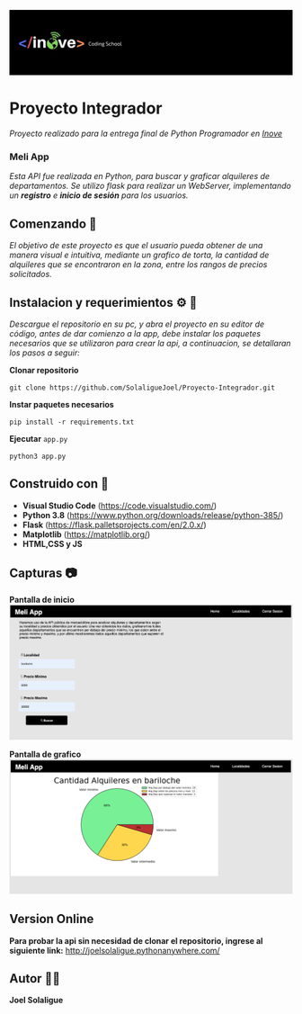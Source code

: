 ![Logotipo](/static/imgs/inove.jpg)
# Proyecto Integrador 	
_Proyecto realizado para la entrega final de Python Programador en [Inove](https://inove.com.ar/desarrolladorpython/)_

### Meli App 	
_Esta API fue realizada en Python, para buscar y graficar alquileres de departamentos.
Se utilizo flask para realizar un WebServer, implementando un **registro** e **inicio de sesión** para los usuarios._

## Comenzando :rocket:
_El objetivo de este proyecto es que el usuario pueda obtener de una manera visual e intuitiva, mediante un grafico de torta, la cantidad 
de alquileres que se encontraron en la zona, entre los rangos de precios solicitados._

## Instalacion y requerimientos :gear:	:memo:
_Descargue el repositorio en su pc, y abra el proyecto en su editor de código, antes de dar comienzo a la app, debe instalar los paquetes 
necesarios que se utilizaron para crear la api, a continuacion, se detallaran los pasos a seguir:_

**Clonar repositorio**
```
git clone https://github.com/SolaligueJoel/Proyecto-Integrador.git
```
**Instar paquetes necesarios**

```
pip install -r requirements.txt
```

**Ejecutar** ```app.py```
```
python3 app.py
```

## Construido con :hammer:	
- __Visual Studio Code__ (https://code.visualstudio.com/)
- __Python 3.8__ (https://www.python.org/downloads/release/python-385/)
- __Flask__ (https://flask.palletsprojects.com/en/2.0.x/)
- __Matplotlib__ (https://matplotlib.org/)
- __HTML,CSS y JS__

## Capturas :camera:	
**Pantalla de inicio**
![Logotipo](/static/imgs/home.png)

**Pantalla de grafico**
![Logotipo](/static/imgs/grafico.png)

## Version Online
__Para probar la api sin necesidad de clonar el repositorio, ingrese al siguiente link:__
http://joelsolaligue.pythonanywhere.com/


## Autor :man_technologist:	
__**Joel Solaligue**__
